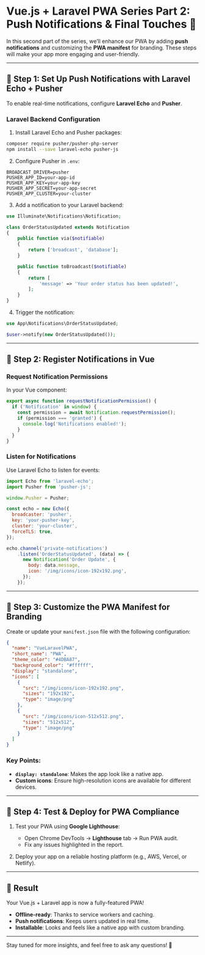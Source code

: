 
# Vue.js + Laravel PWA Series Part 2: Push Notifications & Final Touches 🚀

In this second part of the series, we’ll enhance our PWA by adding **push notifications** and customizing the **PWA manifest** for branding. These steps will make your app more engaging and user-friendly.

---

## 📌 Step 1: Set Up Push Notifications with Laravel Echo + Pusher

To enable real-time notifications, configure **Laravel Echo** and **Pusher**.

### Laravel Backend Configuration

1. Install Laravel Echo and Pusher packages:

```bash
composer require pusher/pusher-php-server
npm install --save laravel-echo pusher-js
```

2. Configure Pusher in `.env`:

```env
BROADCAST_DRIVER=pusher
PUSHER_APP_ID=your-app-id
PUSHER_APP_KEY=your-app-key
PUSHER_APP_SECRET=your-app-secret
PUSHER_APP_CLUSTER=your-cluster
```

3. Add a notification to your Laravel backend:

```php
use Illuminate\Notifications\Notification;

class OrderStatusUpdated extends Notification
{
    public function via($notifiable)
    {
        return ['broadcast', 'database'];
    }

    public function toBroadcast($notifiable)
    {
        return [
            'message' => 'Your order status has been updated!',
        ];
    }
}
```

4. Trigger the notification:

```php
use App\Notifications\OrderStatusUpdated;

$user->notify(new OrderStatusUpdated());
```

---

## 📌 Step 2: Register Notifications in Vue

### Request Notification Permissions

In your Vue component:

```javascript
export async function requestNotificationPermission() {
  if ('Notification' in window) {
    const permission = await Notification.requestPermission();
    if (permission === 'granted') {
      console.log('Notifications enabled!');
    }
  }
}
```

### Listen for Notifications

Use Laravel Echo to listen for events:

```javascript
import Echo from 'laravel-echo';
import Pusher from 'pusher-js';

window.Pusher = Pusher;

const echo = new Echo({
  broadcaster: 'pusher',
  key: 'your-pusher-key',
  cluster: 'your-cluster',
  forceTLS: true,
});

echo.channel('private-notifications')
    .listen('OrderStatusUpdated', (data) => {
      new Notification('Order Update', {
        body: data.message,
        icon: '/img/icons/icon-192x192.png',
      });
    });
```

---

## 📌 Step 3: Customize the PWA Manifest for Branding

Create or update your `manifest.json` file with the following configuration:

```json
{
  "name": "VueLaravelPWA",
  "short_name": "PWA",
  "theme_color": "#4DBA87",
  "background_color": "#ffffff",
  "display": "standalone",
  "icons": [
    {
      "src": "/img/icons/icon-192x192.png",
      "sizes": "192x192",
      "type": "image/png"
    },
    {
      "src": "/img/icons/icon-512x512.png",
      "sizes": "512x512",
      "type": "image/png"
    }
  ]
}
```

### Key Points:
- **`display: standalone`**: Makes the app look like a native app.
- **Custom icons**: Ensure high-resolution icons are available for different devices.

---

## 📌 Step 4: Test & Deploy for PWA Compliance

1. Test your PWA using **Google Lighthouse**:
   - Open Chrome DevTools → **Lighthouse** tab → Run PWA audit.
   - Fix any issues highlighted in the report.

2. Deploy your app on a reliable hosting platform (e.g., AWS, Vercel, or Netlify).

---

## 🎉 Result

Your Vue.js + Laravel app is now a fully-featured PWA!

- **Offline-ready**: Thanks to service workers and caching.
- **Push notifications**: Keeps users updated in real time.
- **Installable**: Looks and feels like a native app with custom branding.

---

Stay tuned for more insights, and feel free to ask any questions! 🚀
